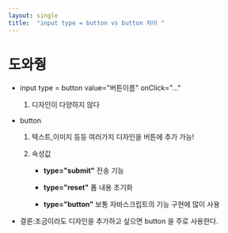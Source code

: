 ```yaml
---
layout: single
title:  "input type = button vs button 차이 "
---
```


# 도와줭 
- input type = button value="버튼이름" onClick="..."

  1. 디자인이 다양하지 않다 

- button

  1. 텍스트,이미지 등등 여러가지 디자인을 버튼에 추가 가능! 

  2. 속성값

     - **type="submit"**  전송 기능

     - **type="reset"**  폼 내용 초기화

     - **type="button"** 보통 자바스크립트의 기능 구현에 많이 사용

       

       

- 결론:조금이라도 디자인을 추가하고 싶으면 button 을 주로 사용한다.

  
